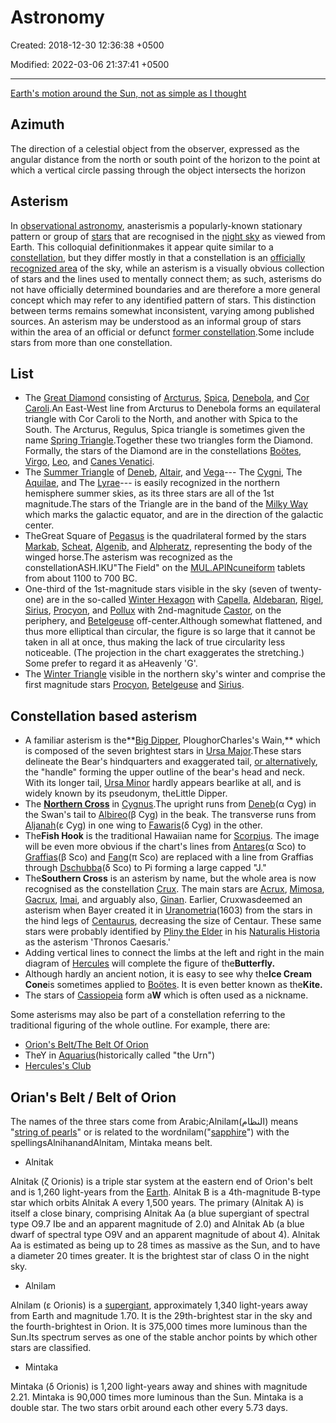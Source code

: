 # Astronomy

Created: 2018-12-30 12:36:38 +0500

Modified: 2022-03-06 21:37:41 +0500

---

[Earth's motion around the Sun, not as simple as I thought](https://youtu.be/82p-DYgGFjI)

## Azimuth

The direction of a celestial object from the observer, expressed as the angular distance from the north or south point of the horizon to the point at which a vertical circle passing through the object intersects the horizon

## Asterism

In [observational astronomy](https://en.wikipedia.org/wiki/Observational_astronomy), anasterismis a popularly-known stationary pattern or group of [stars](https://en.wikipedia.org/wiki/Star) that are recognised in the [night sky](https://en.wikipedia.org/wiki/Night_sky) as viewed from Earth. This colloquial definitionmakes it appear quite similar to a [constellation](https://en.wikipedia.org/wiki/Constellation), but they differ mostly in that a constellation is an [officially recognized area](https://en.wikipedia.org/wiki/88_modern_constellations) of the sky, while an asterism is a visually obvious collection of stars and the lines used to mentally connect them; as such, asterisms do not have officially determined boundaries and are therefore a more general concept which may refer to any identified pattern of stars. This distinction between terms remains somewhat inconsistent, varying among published sources. An asterism may be understood as an informal group of stars within the area of an official or defunct [former constellation](https://en.wikipedia.org/wiki/Former_constellations).Some include stars from more than one constellation.

## List

- The [Great Diamond](https://en.wikipedia.org/wiki/Great_Diamond) consisting of [Arcturus](https://en.wikipedia.org/wiki/Arcturus), [Spica](https://en.wikipedia.org/wiki/Spica), [Denebola](https://en.wikipedia.org/wiki/Denebola), and [Cor Caroli](https://en.wikipedia.org/wiki/Cor_Caroli).An East-West line from Arcturus to Denebola forms an equilateral triangle with Cor Caroli to the North, and another with Spica to the South. The Arcturus, Regulus, Spica triangle is sometimes given the name [Spring Triangle](https://en.wikipedia.org/wiki/Spring_Triangle).Together these two triangles form the Diamond. Formally, the stars of the Diamond are in the constellations [Boötes](https://en.wikipedia.org/wiki/Bo%C3%B6tes), [Virgo](https://en.wikipedia.org/wiki/Virgo_(constellation)), [Leo](https://en.wikipedia.org/wiki/Leo_(constellation)), and [Canes Venatici](https://en.wikipedia.org/wiki/Canes_Venatici).
- The [Summer Triangle](https://en.wikipedia.org/wiki/Summer_Triangle) of [Deneb](https://en.wikipedia.org/wiki/Deneb), [Altair](https://en.wikipedia.org/wiki/Altair), and [Vega](https://en.wikipedia.org/wiki/Vega)--- The [Cygni](https://en.wikipedia.org/wiki/Cygnus_(constellation)), The [Aquilae](https://en.wikipedia.org/wiki/Aquila_(constellation)), and The [Lyrae](https://en.wikipedia.org/wiki/Lyra)--- is easily recognized in the northern hemisphere summer skies, as its three stars are all of the 1st magnitude.The stars of the Triangle are in the band of the [Milky Way](https://en.wikipedia.org/wiki/Milky_Way) which marks the galactic equator, and are in the direction of the galactic center.
- TheGreat Square of [Pegasus](https://en.wikipedia.org/wiki/Pegasus_(constellation)) is the quadrilateral formed by the stars [Markab](https://en.wikipedia.org/wiki/Alpha_Pegasi), [Scheat](https://en.wikipedia.org/wiki/Beta_Pegasi), [Algenib](https://en.wikipedia.org/wiki/Gamma_Pegasi), and [Alpheratz](https://en.wikipedia.org/wiki/Alpha_Andromedae), representing the body of the winged horse.The asterism was recognized as the constellationASH.IKU"The Field" on the [MUL.APIN](https://en.wikipedia.org/wiki/MUL.APIN)[cuneiform](https://en.wikipedia.org/wiki/Cuneiform) tablets from about 1100 to 700 BC.
- One-third of the 1st-magnitude stars visible in the sky (seven of twenty-one) are in the so-called [Winter Hexagon](https://en.wikipedia.org/wiki/Winter_Hexagon) with [Capella](https://en.wikipedia.org/wiki/Capella_(star)), [Aldebaran](https://en.wikipedia.org/wiki/Aldebaran), [Rigel](https://en.wikipedia.org/wiki/Rigel), [Sirius](https://en.wikipedia.org/wiki/Sirius), [Procyon](https://en.wikipedia.org/wiki/Procyon), and [Pollux](https://en.wikipedia.org/wiki/Pollux_(star)) with 2nd-magnitude [Castor](https://en.wikipedia.org/wiki/Castor_(star)), on the periphery, and [Betelgeuse](https://en.wikipedia.org/wiki/Betelgeuse) off-center.Although somewhat flattened, and thus more elliptical than circular, the figure is so large that it cannot be taken in all at once, thus making the lack of true circularity less noticeable. (The projection in the chart exaggerates the stretching.) Some prefer to regard it as aHeavenly 'G'.
- The [Winter Triangle](https://en.wikipedia.org/wiki/Winter_Triangle) visible in the northern sky's winter and comprise the first magnitude stars [Procyon](https://en.wikipedia.org/wiki/Procyon), [Betelgeuse](https://en.wikipedia.org/wiki/Betelgeuse) and [Sirius](https://en.wikipedia.org/wiki/Sirius).

## Constellation based asterism

- A familiar asterism is the**[Big Dipper](https://en.wikipedia.org/wiki/Big_Dipper), PloughorCharles's Wain,** which is composed of the seven brightest stars in [Ursa Major](https://en.wikipedia.org/wiki/Ursa_Major).These stars delineate the Bear's hindquarters and exaggerated tail, [or alternatively](https://en.wikipedia.org/wiki/Ursa_Major#Graphic_visualisation), the "handle" forming the upper outline of the bear's head and neck. With its longer tail, [Ursa Minor](https://en.wikipedia.org/wiki/Ursa_Minor) hardly appears bearlike at all, and is widely known by its pseudonym, theLittle Dipper.
- The [**Northern Cross**](https://en.wikipedia.org/wiki/Northern_Cross_(asterism)) in [Cygnus](https://en.wikipedia.org/wiki/Cygnus_(constellation)).The upright runs from [Deneb](https://en.wikipedia.org/wiki/Deneb)(α Cyg) in the Swan's tail to [Albireo](https://en.wikipedia.org/wiki/Albireo)(β Cyg) in the beak. The transverse runs from [Aljanah](https://en.wikipedia.org/wiki/Epsilon_Cygni)(ε Cyg) in one wing to [Fawaris](https://en.wikipedia.org/wiki/Delta_Cygni)(δ Cyg) in the other.
- The**Fish Hook** is the traditional Hawaiian name for [Scorpius](https://en.wikipedia.org/wiki/Scorpius). The image will be even more obvious if the chart's lines from [Antares](https://en.wikipedia.org/wiki/Antares)(α Sco) to [Graffias](https://en.wikipedia.org/wiki/Beta_Scorpii)(β Sco) and [Fang](https://en.wikipedia.org/wiki/Pi_Scorpii)(π Sco) are replaced with a line from Graffias through [Dschubba](https://en.wikipedia.org/wiki/Delta_Scorpii)(δ Sco) to Pi forming a large capped "J."
- The**Southern Cross** is an asterism by name, but the whole area is now recognised as the constellation [Crux](https://en.wikipedia.org/wiki/Crux). The main stars are [Acrux](https://en.wikipedia.org/wiki/Acrux), [Mimosa](https://en.wikipedia.org/wiki/Beta_Crucis), [Gacrux](https://en.wikipedia.org/wiki/Gacrux), [Imai](https://en.wikipedia.org/wiki/Delta_Crucis), and arguably also, [Ginan](https://en.wikipedia.org/wiki/Epsilon_Crucis). Earlier, Cruxwasdeemed an asterism when Bayer created it in [Uranometria](https://en.wikipedia.org/wiki/Uranometria)(1603) from the stars in the hind legs of [Centaurus](https://en.wikipedia.org/wiki/Centaurus), decreasing the size of Centaur. These same stars were probably identified by [Pliny the Elder](https://en.wikipedia.org/wiki/Pliny_the_Elder) in his [Naturalis Historia](https://en.wikipedia.org/wiki/Naturalis_Historia) as the asterism 'Thronos Caesaris.'
- Adding vertical lines to connect the limbs at the left and right in the main diagram of [Hercules](https://en.wikipedia.org/wiki/Hercules_(constellation)) will complete the figure of the**Butterfly.**
- Although hardly an ancient notion, it is easy to see why the**Ice Cream Cone**is sometimes applied to [Boötes](https://en.wikipedia.org/wiki/Bo%C3%B6tes). It is even better known as the**Kite.**
- The stars of [Cassiopeia](https://en.wikipedia.org/wiki/Cassiopeia_(constellation)) form a**W** which is often used as a nickname.

Some asterisms may also be part of a constellation referring to the traditional figuring of the whole outline. For example, there are:

- [Orion's Belt/The Belt Of Orion](https://en.wikipedia.org/wiki/Orion%27s_Belt)
- TheY in [Aquarius](https://en.wikipedia.org/wiki/Aquarius_(constellation))(historically called "the Urn")
- [Hercules's Club](https://en.wikipedia.org/wiki/Hercules_(constellation))

## Orian's Belt / Belt of Orion

The names of the three stars come from Arabic;Alnilam(النظام) means "[string of pearls](https://en.wikipedia.org/wiki/Pearl#Pearls_in_jewelry)" or is related to the wordnilam("[sapphire](https://en.wikipedia.org/wiki/Sapphire)") with the spellingsAlnihanandAlnitam, Mintaka means belt.

- Alnitak

Alnitak (ζ Orionis) is a triple star system at the eastern end of Orion's belt and is 1,260 light-years from the [Earth](https://en.wikipedia.org/wiki/Earth). Alnitak B is a 4th-magnitude B-type star which orbits Alnitak A every 1,500 years. The primary (Alnitak A) is itself a close binary, comprising Alnitak Aa (a blue supergiant of spectral type O9.7 Ibe and an apparent magnitude of 2.0) and Alnitak Ab (a blue dwarf of spectral type O9V and an apparent magnitude of about 4). Alnitak Aa is estimated as being up to 28 times as massive as the Sun, and to have a diameter 20 times greater. It is the brightest star of class O in the night sky.

- Alnilam

Alnilam (ε Orionis) is a [supergiant](https://en.wikipedia.org/wiki/Supergiant), approximately 1,340 light-years away from Earth and magnitude 1.70. It is the 29th-brightest star in the sky and the fourth-brightest in Orion. It is 375,000 times more luminous than the Sun.Its spectrum serves as one of the stable anchor points by which other stars are classified.

- Mintaka

Mintaka (δ Orionis) is 1,200 light-years away and shines with magnitude 2.21. Mintaka is 90,000 times more luminous than the Sun. Mintaka is a double star. The two stars orbit around each other every 5.73 days.
